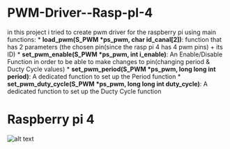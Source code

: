 # PWM-Driver--Rasp-pI-4
in this project i tried to create pwm driver for the raspberry pi using main functions:
    * **load_pwm(S_PWM *ps_pwm, char id_canal[2])**: function that has 2 parameters (the chosen pin(since the rasp pi 4 has 4 pwm pins) + its ID)
    * **set_pwm_enable(S_PWM *ps_pwm, int i_enable)**: An Enable/Disable Function in order to be able to make changes to pin(changing period & Ducty Cycle values)
    * **set_pwm_period(S_PWM *ps_pwm, long long int period)**: A dedicated function to set up the Period function
    * **set_pwm_duty_cycle(S_PWM *ps_pwm, long long int duty_cycle)**: A dedicated function to set up the Ducty Cycle function

# Raspberry pi 4
![alt text](https://www.electronicwings.com/storage/PlatformSection/TopicContent/304/description/Raspberry%20pi%203%20PWM%20pins.png)
